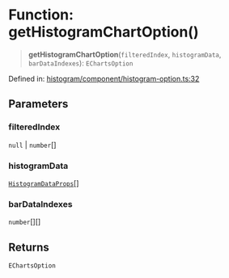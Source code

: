 # Function: getHistogramChartOption()

> **getHistogramChartOption**(`filteredIndex`, `histogramData`, `barDataIndexes`): `EChartsOption`

Defined in: [histogram/component/histogram-option.ts:32](https://github.com/GeoDaCenter/openassistant/blob/2cb8f20a901f3385efeb40778248119c5e49db78/packages/echarts/src/histogram/component/histogram-option.ts#L32)

## Parameters

### filteredIndex

`null` | `number`[]

### histogramData

[`HistogramDataProps`](../type-aliases/HistogramDataProps.md)[]

### barDataIndexes

`number`[][]

## Returns

`EChartsOption`
